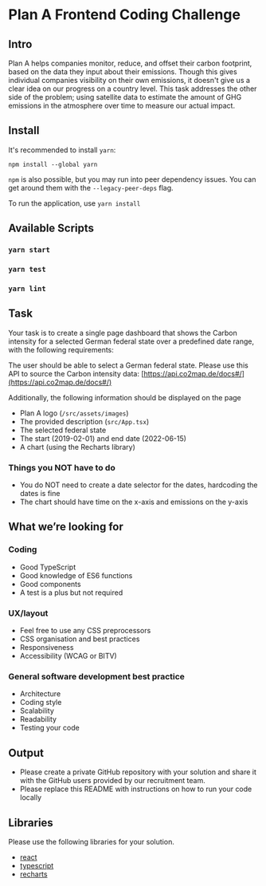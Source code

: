 # Plan A Frontend Coding Challenge

## Intro

Plan A helps companies monitor, reduce, and offset their carbon footprint, based on the data
they input about their emissions. Though this gives individual companies visibility on their
own emissions, it doesn't give us a clear idea on our progress on a country level.
This task addresses the other side of the problem; using satellite data to estimate the
amount of GHG emissions in the atmosphere over time to measure our actual impact.

## Install

It's recommended to install `yarn`:

```
npm install --global yarn
```

`npm` is also possible, but you may run into peer dependency issues. You can get around them with the `--legacy-peer-deps` flag.

To run the application, use `yarn install`

## Available Scripts

### `yarn start`

### `yarn test`

### `yarn lint`

## Task

Your task is to create a single page dashboard that shows the Carbon intensity for a selected German federal state over a predefined date range, with the following requirements:

The user should be able to select a German federal state. Please use this API to source the Carbon intensity data: [https://api.co2map.de/docs#/](https://api.co2map.de/docs#/)

Additionally, the following information should be displayed on the page

- Plan A logo (`/src/assets/images`)
- The provided description (`src/App.tsx`)
- The selected federal state
- The start (2019-02-01) and end date (2022-06-15)
- A chart (using the Recharts library)

### Things you NOT have to do

- You do NOT need to create a date selector for the dates, hardcoding the dates is fine
- The chart should have time on the x-axis and emissions on the y-axis

## What we’re looking for

### Coding

- Good TypeScript
- Good knowledge of ES6 functions
- Good components
- A test is a plus but not required

### UX/layout

- Feel free to use any CSS preprocessors
- CSS organisation and best practices
- Responsiveness
- Accessibility (WCAG or BITV)

### General software development best practice

- Architecture
- Coding style
- Scalability
- Readability
- Testing your code

## Output

- Please create a private GitHub repository with your solution and share it with the GitHub users provided by our recruitment team.
- Please replace this README with instructions on how to run your code locally

## Libraries

Please use the following libraries for your solution.

- [react](https://reactjs.org/)
- [typescript](https://www.typescriptlang.org/)
- [recharts](https://recharts.org/en-US/)
